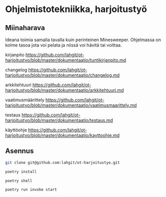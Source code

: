 # Ohjelmistotekniikka, harjoitustyö

## Miinaharava

Ideana toimia samalla tavalla kuin perinteinen Minesweeper. Ohjelmassa on kolme tasoa jota voi pelata ja niissä voi hävitä tai voittaa.


kirjanpito
https://github.com/lahgit/ot-harjoitustyo/blob/master/dokumentaatio/tuntikirjanpito.md



changelog
https://github.com/lahgit/ot-harjoitustyo/blob/master/dokumentaatio/changelog.md



arkkitehtuuri
https://github.com/lahgit/ot-harjoitustyo/blob/master/dokumentaatio/arkkitehtuuri.md


vaatimusmäärittely
https://github.com/lahgit/ot-harjoitustyo/blob/master/dokumentaatio/vaatimusmaarittely.md


testaus
https://github.com/lahgit/ot-harjoitustyo/blob/master/dokumentaatio/testaus.md



käyttöohje
https://github.com/lahgit/ot-harjoitustyo/blob/master/dokumentaatio/kayttoohje.md

## Asennus

```bash
git clone git@github.com:lahgit/ot-harjoitustyo.git
```
```bash
poetry install
```

```bash
poetry shell
```
```bash
poetry run invoke start
```
